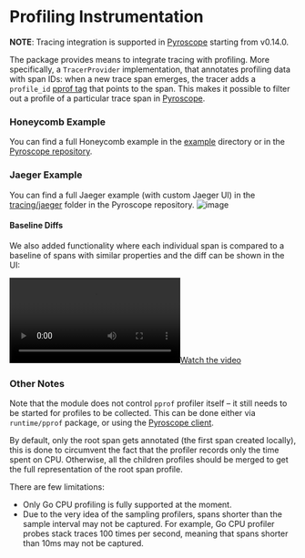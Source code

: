 # Profiling Instrumentation

**NOTE**: Tracing integration is supported in [Pyroscope](https://pyroscope.io) starting from v0.14.0.

The package provides means to integrate tracing with profiling. More specifically, a `TracerProvider` implementation,
that annotates profiling data with span IDs: when a new trace span emerges, the tracer adds a `profile_id` [pprof tag](https://github.com/google/pprof/blob/master/doc/README.md#tag-filtering)
that points to the span. This makes it possible to filter out a profile of a particular trace span in [Pyroscope](https://pyroscope.io).

### Honeycomb Example
You can find a full Honeycomb example in the [example](/example) directory or in the [Pyroscope repository](https://github.com/pyroscope-io/pyroscope/tree/main/examples/tracing).


### Jaeger Example
You can find a full Jaeger example (with custom Jaeger UI) in the [tracing/jaeger](https://github.com/pyroscope-io/pyroscope/tree/main/examples/tracing/jaeger) folder in the Pyroscope repository.
![image](https://user-images.githubusercontent.com/23323466/164025573-1f6e713b-ec94-4d82-842c-faf2be652b7f.png)

#### Baseline Diffs
We also added functionality where each individual span is compared to a baseline of spans with similar properties and the diff can be shown in the UI:


[![Watch the video](https://user-images.githubusercontent.com/23323466/165633049-9591b0fd-b8be-4fbd-a0af-d90a1dd89b7b.mov)](https://user-images.githubusercontent.com/23323466/165633049-9591b0fd-b8be-4fbd-a0af-d90a1dd89b7b.mov)


### Other Notes
Note that the module does not control `pprof` profiler itself – it still needs to be started for profiles to be
collected. This can be done either via `runtime/pprof` package, or using the [Pyroscope client](https://github.com/pyroscope-io/client).

By default, only the root span gets annotated (the first span created locally), this is done to circumvent the fact that the profiler records only the time spent on CPU. Otherwise, all the children profiles should be merged to get the full representation of the root span profile.

There are few limitations:
 - Only Go CPU profiling is fully supported at the moment.
 - Due to the very idea of the sampling profilers, spans shorter than the sample interval may not be captured. For example, Go CPU profiler probes stack traces 100 times per second, meaning that spans shorter than 10ms may not be captured.
